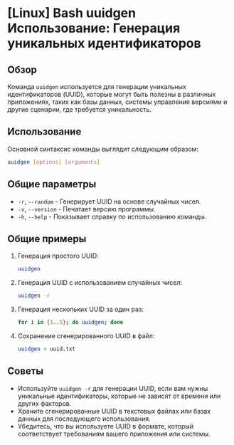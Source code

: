 # [Linux] Bash uuidgen Использование: Генерация уникальных идентификаторов

## Обзор
Команда `uuidgen` используется для генерации уникальных идентификаторов (UUID), которые могут быть полезны в различных приложениях, таких как базы данных, системы управления версиями и другие сценарии, где требуется уникальность.

## Использование
Основной синтаксис команды выглядит следующим образом:

```bash
uuidgen [options] [arguments]
```

## Общие параметры
- `-r`, `--random` - Генерирует UUID на основе случайных чисел.
- `-v`, `--version` - Печатает версию программы.
- `-h`, `--help` - Показывает справку по использованию команды.

## Общие примеры
1. Генерация простого UUID:
   ```bash
   uuidgen
   ```

2. Генерация UUID с использованием случайных чисел:
   ```bash
   uuidgen -r
   ```

3. Генерация нескольких UUID за один раз:
   ```bash
   for i in {1..5}; do uuidgen; done
   ```

4. Сохранение сгенерированного UUID в файл:
   ```bash
   uuidgen > uuid.txt
   ```

## Советы
- Используйте `uuidgen -r` для генерации UUID, если вам нужны уникальные идентификаторы, которые не зависят от времени или других факторов.
- Храните сгенерированные UUID в текстовых файлах или базах данных для последующего использования.
- Убедитесь, что вы используете UUID в формате, который соответствует требованиям вашего приложения или системы.